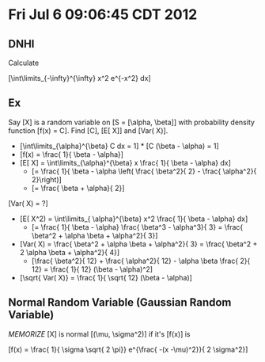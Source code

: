 # Fri Jul  6 09:06:45 CDT 2012

## DNHI
Calculate

\[\int\limits_{-\infty}^{\infty} x^2 e^{-x^2} dx\]

## Ex

Say \[X\] is a random variable on \[S = [\alpha, \beta]\] 
with probability density function \[f(x) = C\].  Find \[C\],
\[E[ X]\] and \[Var( X)\].

* \[\int\limits_{\alpha}^{\beta} C dx = 1\]
      * \[C (\beta - \alpha) = 1\]
* \[f(x) = \frac{ 1}{ \beta - \alpha}\]
* \[E[ X] = \int\limits_{\alpha}^{\beta} x \frac{ 1}{ \beta - \alpha} dx\]
  * \[= \frac{ 1}{ \beta - \alpha \left( \frac{ \beta^2}{ 2} - \frac{ \alpha^2}{ 2}\right)\]
  * \[= \frac{ \beta + \alpha}{ 2}\]

\[Var( X) = ?\]
* \[E( X^2) = \int\limits_{ \alpha}^{\beta} x^2 \frac{ 1}{ \beta - \alpha} dx\]
  * \[= \frac{ 1}{ \beta - \alpha} \frac{ \beta^3 - \alpha^3}{ 3} = \frac{ \beta^2 + \alpha \beta + \alpha^2}{ 3}\]
* \[Var( X) = \frac{ \beta^2 + \alpha \beta + \alpha^2}{ 3} = \frac{ \beta^2 + 2 \alpha \beta + \alpha^2}{ 4}\]
  * \[\frac{ \beta^2}{ 12} + \frac{ \alpha^2}{ 12} - \alpha \beta \frac{ 2}{ 12} = \frac{ 1}{ 12} (\beta - \alpha)^2\]
* \[\sqrt{ Var( X)} = \frac{ 1}{ \sqrt{ 12} (\beta - \alpha)\]

## Normal Random Variable (Gaussian Random Variable)
_*MEMORIZE*_
\[X\] is normal \[(\mu, \sigma^2)\] if it's \[f(x)\] is 

\[f(x) = \frac{ 1}{ \sigma \sqrt{ 2 \pi}} e^{\frac{ -(x -\mu)^2}}{ 2 \sigma^2}\]
